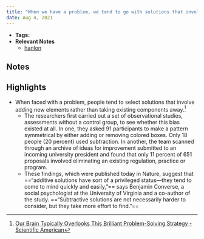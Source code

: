 ```yaml
---
title: "When we have a problem, we tend to go with solutions that involve adding something than taking something existing away"
date: Aug 4, 2021
---
```


- **Tags:**
- **Relevant Notes**
	- [hanlon](notes/perdev/kindness/hanlon.md)


## Notes

## Highlights
- When faced with a problem, people tend to select solutions that involve adding new elements rather than taking existing components away.[^1]
	- The researchers first carried out a set of observational studies, assessments without a control group, to see whether this bias existed at all. In one, they asked 91 participants to make a pattern symmetrical by either adding or removing colored boxes. Only 18 people (20 percent) used subtraction. In another, the team scanned through an archive of ideas for improvement submitted to an incoming university president and found that only 11 percent of 651 proposals involved eliminating an existing regulation, practice or program.
	- These findings, which were published today in Nature, suggest that ==“additive solutions have sort of a privileged status—they tend to come to mind quickly and easily,”== says Benjamin Converse, a social psychologist at the University of Virginia and a co-author of the study. ==“Subtractive solutions are not necessarily harder to consider, but they take more effort to find.”==


[^1]: [Our Brain Typically Overlooks This Brilliant Problem-Solving Strategy - Scientific American](https://www.scientificamerican.com/article/our-brain-typically-overlooks-this-brilliant-problem-solving-strategy/)